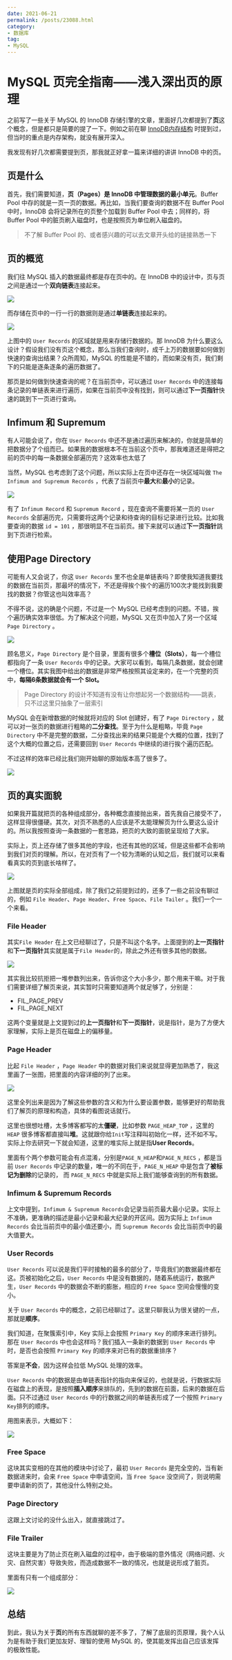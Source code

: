 ```yaml
---
date: 2021-06-21
permalink: /posts/23088.html
category:
- 数据库
tag:
- MySQL
---
```


# MySQL 页完全指南——浅入深出页的原理

之前写了一些关于 MySQL 的 InnoDB 存储引擎的文章，里面好几次都提到了**页**这个概念，但是都只是简要的提了一下。例如之前在聊 [InnoDB内存结构](https://mp.weixin.qq.com/s/D-4m5RZwOjhJpLytiJ5FdA) 时提到过，但当时的重点是内存架构，就没有展开深入。

我发现有好几次都需要提到页，那我就正好拿一篇来详细的讲讲 InnoDB 中的页。



## 页是什么

首先，我们需要知道，**页（Pages）**是 InnoDB 中管理数据的**最小单元**。Buffer Pool 中存的就是一页一页的数据。再比如，当我们要查询的数据不在 Buffer Pool 中时，InnoDB 会将记录所在的页整个加载到 Buffer Pool 中去；同样的，将 Buffer Pool 中的脏页刷入磁盘时，也是按照页为单位刷入磁盘的。

> 不了解 Buffer Pool 的、或者感兴趣的可以去文章开头给的链接熟悉一下



## 页的概览

我们往 MySQL 插入的数据最终都是存在页中的。在 InnoDB 中的设计中，页与页之间是通过一个**双向链表**连接起来。

![](/images/23088/intro-for-page.jpeg)

而存储在页中的一行一行的数据则是通过**单链表**连接起来的。

![](/images/23088/single-linked-list-in-page.jpeg)

上图中的 `User Records` 的区域就是用来存储行数据的。那 InnoDB 为什么要这么设计？假设我们没有页这个概念，那么当我们查询时，成千上万的数据要如何做到快速的查询出结果？众所周知，MySQL 的性能是不错的，而如果没有页，我们剩下的只能是逐条逐条的遍历数据了。

那页是如何做到快速查询的呢？在当前页中，可以通过 `User Records` 中的连接每条记录的单链表来进行遍历，如果在当前页中没有找到，则可以通过**下一页指针**快速的跳到下一页进行查询。



## Infimum 和 Supremum

有人可能会说了，你在 `User Records` 中还不是通过遍历来解决的，你就是简单的把数据分了个组而已。如果我的数据根本不在当前这个页中，那我难道还是得把之前的页中的每一条数据全部遍历完？这效率也太低了

当然，MySQL 也考虑到了这个问题，所以实际上在页中还存在一块区域叫做 `The Infimum and Supremum Records` ，代表了当前页中**最大**和**最小**的记录。

![](/images/23088/infimum-supremum.jpeg)

有了 `Infimum Record` 和 `Supremum Record` ，现在查询不需要将某一页的 `User Records` 全部遍历完，只需要将这两个记录和待查询的目标记录进行比较。比如我要查询的数据 `id = 101` ，那很明显不在当前页。接下来就可以通过**下一页指针**跳到下页进行检索。



## 使用Page Directory

可能有人又会说了，你这 `User Records` 里不也全是单链表吗？即使我知道我要找的数据在当前页，那最坏的情况下，不还是得挨个挨个的遍历100次才能找到我要找的数据？你管这也叫效率高？

不得不说，这的确是个问题，不过是一个 MySQL 已经考虑到的问题。不错，挨个遍历确实效率很低。为了解决这个问题，MySQL 又在页中加入了另一个区域 `Page Directory` 。

![](/images/23088/use-page-directory.jpeg)

顾名思义，`Page Directory` 是个目录，里面有很多个**槽位（Slots）**，每一个槽位都指向了一条 `User Records` 中的记录。大家可以看到，每隔几条数据，就会创建一个槽位。其实我图中给出的数据是非常严格按照其设定来的，在一个完整的页中，**每隔6条数据就会有一个 Slot。**

> Page Directory 的设计不知道有没有让你想起另一个数据结构——跳表，只不过这里只抽象了一层索引

MySQL 会在新增数据的时候就将对应的 Slot 创建好，有了 `Page Directory` ，就可以对一张页的数据进行粗略的**二分查找**。至于为什么是粗略，毕竟 `Page Directory` 中不是完整的数据，二分查找出来的结果只能是个大概的位置，找到了这个大概的位置之后，还需要回到 `User Records` 中继续的进行挨个遍历匹配。

不过这样的效率已经比我们刚开始聊的原始版本高了很多了。

![](/images/23088/use-binary-search-in-page-directory.jpeg)


## 页的真实面貌

如果我开篇就把页的各种组成部分，各种概念直接抛出来，首先我自己接受不了，这样显得很僵硬。其次，对页不熟悉的人应该是不太能理解页为什么要这么设计的。所以我按照查询一条数据的一套思路，把页的大致的面貌呈现给了大家。

实际上，页上还存储了很多其他的字段，也还有其他的区域，但是这些都不会影响到我们对页的理解。所以，在对页有了一个较为清晰的认知之后，我们就可以来看看真实的页到底长啥样了。

![](/images/23088/true-face-for-page.jpeg)

上图就是页的实际全部组成，除了我们之前提到过的，还多了一些之前没有聊过的，例如 `File Header`、`Page Header`、`Free Space`、`File Tailer` 。我们一个一个来看。



### File Header

其实`File Header` 在上文已经聊过了，只是不叫这个名字。上面提到的**上一页指针**和**下一页指针**其实就是属于`File Header`的，除此之外还有很多其他的数据。

![](/images/23088/file-header.jpeg)

其实我比较抗拒把一堆参数列出来，告诉你这个大小多少，那个用来干嘛。对于我们需要详细了解页来说，其实暂时只需要知道两个就足够了，分别是：

- FIL_PAGE_PREV
- FIL_PAGE_NEXT

这两个变量就是上文提到过的**上一页指针**和**下一页指针**，说是指针，是为了方便大家理解，实际上是页在磁盘上的偏移量。



### Page Header

比起 `File Header` ，`Page Header` 中的数据对我们来说就显得更加熟悉了，我这里画了一张图，把里面的内容详细的列了出来。

![](/images/23088/page-header-detail.jpeg)

这里全列出来是因为了解这些参数的含义和为什么要设置参数，能够更好的帮助我们了解页的原理和构造，具体的看图说话就行。

这里也很想吐槽，太多博客都写的太**僵硬**，比如参数 `PAGE_HEAP_TOP` ，这里的 `HEAP` 很多博客都直接叫**堆**。这就跟你给`Init`写注释叫初始化一样，还不如不写。实际上你去研究一下就会知道，这里的堆实际上就是指**User Records**。

里面有个两个参数可能会有点混淆，分别是`PAGE_N_HEAP`和`PAGE_N_RECS` ，都是当前 `User Records` 中记录的数量，唯一的不同在于，`PAGE_N_HEAP` 中是包含了**被标记为删除**的记录的， 而 `PAGE_N_RECS` 中就是实际上我们能够查询到的所有数据。



### Infimum & Supremum Records

上文中提到，`Infimum & Supremum Records`会记录当前页最大最小记录。实际上不准确，更准确的描述是最小记录和最大纪录的开区间。因为实际上 `Infimum Records` 会比当前页中的最小值还要小，而 `Supremum Records` 会比当前页中的最大值要大。



### User Records

`User Records` 可以说是我们平时接触的最多的部分了，毕竟我们的数据最终都在这。页被初始化之后，`User Records` 中是没有数据的，随着系统运行，数据产生，`User Records` 中的数据会不断的膨胀，相应的 `Free Space` 空间会慢慢的变小。

关于 `User Records` 中的概念，之前已经聊过了。这里只聊我认为很关键的一点，那就是**顺序**。

我们知道，在聚簇索引中，Key 实际上会按照 `Primary Key` 的顺序来进行排列。那在 `User Records` 中也会这样吗？我们插入一条新的数据到 `User Records` 中时，是否也会按照 `Primary Key` 的顺序来对已有的数据重排序？

答案是**不会**，因为这样会拉低 MySQL 处理的效率。

`User Records` 中的数据是由单链表指针的指向来保证的，也就是说，行数据实际在磁盘上的表现，是按照**插入顺序**来排队的，先到的数据在前面，后来的数据在后面。只不过通过 `User Records` 中的行数据之间的单链表形成了一个按照 `Primary Key`排列的顺序。

用图来表示，大概如下：

![](/images/23088/sorted-user-record-list.jpeg)

### Free Space

这块其实变相的在其他的模块中讨论了，最初 `User Records` 是完全空的，当有新数据进来时，会来 `Free Space` 中申请空间，当 `Free Space` 没空间了，则说明需要申请新的页了，其他没什么特别之处。



### Page Directory

这跟上文讨论的没什么出入，就直接跳过了。



### File Trailer

这块主要是为了防止页在刷入磁盘的过程中，由于极端的意外情况（网络问题、火灾、自然灾害）导致失败，而造成数据不一致的情况，也就是说形成了脏页。

里面有只有一个组成部分：

![](/images/23088/file-trailer.jpeg)



## 总结

到此，我认为关于**页**的所有东西就聊的差不多了，了解了底层的页原理，我个人认为是有助于我们更加友好、理智的使用 MySQL 的，使其能发挥出自己应该发挥的极致性能。


